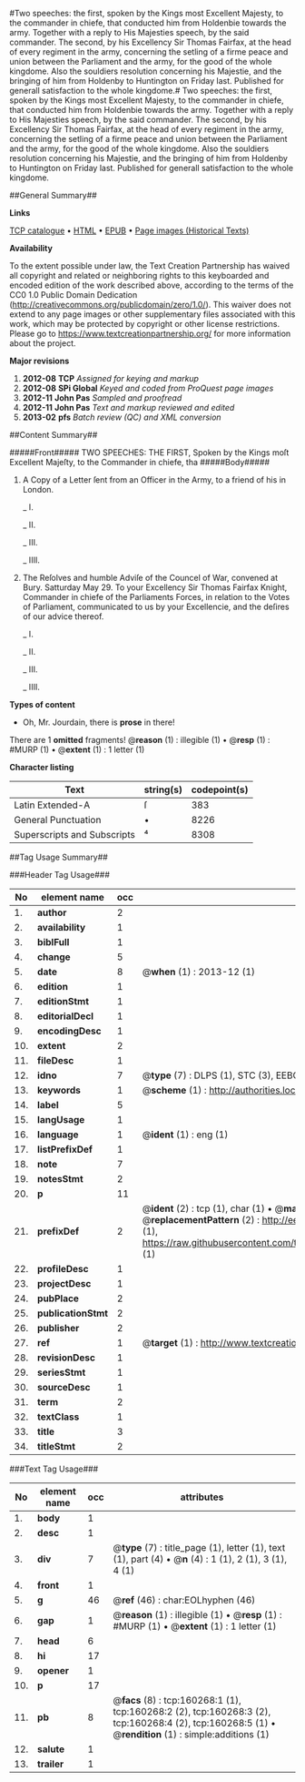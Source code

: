 #Two speeches: the first, spoken by the Kings most Excellent Majesty, to the commander in chiefe, that conducted him from Holdenbie towards the army. Together with a reply to His Majesties speech, by the said commander. The second, by his Excellency Sir Thomas Fairfax, at the head of every regiment in the army, concerning the setling of a firme peace and union between the Parliament and the army, for the good of the whole kingdome. Also the souldiers resolution concerning his Majestie, and the bringing of him from Holdenby to Huntington on Friday last. Published for generall satisfaction to the whole kingdome.#
Two speeches: the first, spoken by the Kings most Excellent Majesty, to the commander in chiefe, that conducted him from Holdenbie towards the army. Together with a reply to His Majesties speech, by the said commander. The second, by his Excellency Sir Thomas Fairfax, at the head of every regiment in the army, concerning the setling of a firme peace and union between the Parliament and the army, for the good of the whole kingdome. Also the souldiers resolution concerning his Majestie, and the bringing of him from Holdenby to Huntington on Friday last. Published for generall satisfaction to the whole kingdome.

##General Summary##

**Links**

[TCP catalogue](http://www.ota.ox.ac.uk/tcp/)  • 
[HTML](http://tei.it.ox.ac.uk/tcp/Texts-HTML/free/A79/A79146.html)  • 
[EPUB](http://tei.it.ox.ac.uk/tcp/Texts-EPUB/free/A79/A79146.epub) • 
[Page images (Historical Texts)](https://historicaltexts.jisc.ac.uk/eebo-99862054e)

**Availability**

To the extent possible under law, the Text Creation Partnership has waived all copyright and related or neighboring rights to this keyboarded and encoded edition of the work described above, according to the terms of the CC0 1.0 Public Domain Dedication (http://creativecommons.org/publicdomain/zero/1.0/). This waiver does not extend to any page images or other supplementary files associated with this work, which may be protected by copyright or other license restrictions. Please go to https://www.textcreationpartnership.org/ for more information about the project.

**Major revisions**

1. __2012-08__ __TCP__ *Assigned for keying and markup*
1. __2012-08__ __SPi Global__ *Keyed and coded from ProQuest page images*
1. __2012-11__ __John Pas__ *Sampled and proofread*
1. __2012-11__ __John Pas__ *Text and markup reviewed and edited*
1. __2013-02__ __pfs__ *Batch review (QC) and XML conversion*

##Content Summary##

#####Front#####
TWO SPEECHES: THE FIRST, Spoken by the Kings moſt Excellent Majeſty, to the Commander in chiefe, tha
#####Body#####

1. A Copy of a Letter ſent from an Officer in the Army, to a friend of his in London.

    _ I.

    _ II.

    _ III.

    _ IIII.

1. The Reſolves and humble Adviſe of the Councel of War, convened at Bury. Satturday May 29. To your Excellency Sir Thomas Fairfax Knight, Commander in chiefe of the Parliaments Forces, in relation to the Votes of Parliament, communicated to us by your Excellencie, and the deſires of our advice thereof.

    _ I.

    _ II.

    _ III.

    _ IIII.

**Types of content**

  * Oh, Mr. Jourdain, there is **prose** in there!

There are 1 **omitted** fragments! 
 @__reason__ (1) : illegible (1)  •  @__resp__ (1) : #MURP (1)  •  @__extent__ (1) : 1 letter (1)

**Character listing**


|Text|string(s)|codepoint(s)|
|---|---|---|
|Latin Extended-A|ſ|383|
|General Punctuation|•|8226|
|Superscripts             and Subscripts|⁴|8308|

##Tag Usage Summary##

###Header Tag Usage###

|No|element name|occ|attributes|
|---|---|---|---|
|1.|__author__|2||
|2.|__availability__|1||
|3.|__biblFull__|1||
|4.|__change__|5||
|5.|__date__|8| @__when__ (1) : 2013-12 (1)|
|6.|__edition__|1||
|7.|__editionStmt__|1||
|8.|__editorialDecl__|1||
|9.|__encodingDesc__|1||
|10.|__extent__|2||
|11.|__fileDesc__|1||
|12.|__idno__|7| @__type__ (7) : DLPS (1), STC (3), EEBO-CITATION (1), PROQUEST (1), VID (1)|
|13.|__keywords__|1| @__scheme__ (1) : http://authorities.loc.gov/ (1)|
|14.|__label__|5||
|15.|__langUsage__|1||
|16.|__language__|1| @__ident__ (1) : eng (1)|
|17.|__listPrefixDef__|1||
|18.|__note__|7||
|19.|__notesStmt__|2||
|20.|__p__|11||
|21.|__prefixDef__|2| @__ident__ (2) : tcp (1), char (1)  •  @__matchPattern__ (2) : ([0-9\-]+):([0-9IVX]+) (1), (.+) (1)  •  @__replacementPattern__ (2) : http://eebo.chadwyck.com/downloadtiff?vid=$1&page=$2 (1), https://raw.githubusercontent.com/textcreationpartnership/Texts/master/tcpchars.xml#$1 (1)|
|22.|__profileDesc__|1||
|23.|__projectDesc__|1||
|24.|__pubPlace__|2||
|25.|__publicationStmt__|2||
|26.|__publisher__|2||
|27.|__ref__|1| @__target__ (1) : http://www.textcreationpartnership.org/docs/. (1)|
|28.|__revisionDesc__|1||
|29.|__seriesStmt__|1||
|30.|__sourceDesc__|1||
|31.|__term__|2||
|32.|__textClass__|1||
|33.|__title__|3||
|34.|__titleStmt__|2||


###Text Tag Usage###

|No|element name|occ|attributes|
|---|---|---|---|
|1.|__body__|1||
|2.|__desc__|1||
|3.|__div__|7| @__type__ (7) : title_page (1), letter (1), text (1), part (4)  •  @__n__ (4) : 1 (1), 2 (1), 3 (1), 4 (1)|
|4.|__front__|1||
|5.|__g__|46| @__ref__ (46) : char:EOLhyphen (46)|
|6.|__gap__|1| @__reason__ (1) : illegible (1)  •  @__resp__ (1) : #MURP (1)  •  @__extent__ (1) : 1 letter (1)|
|7.|__head__|6||
|8.|__hi__|17||
|9.|__opener__|1||
|10.|__p__|17||
|11.|__pb__|8| @__facs__ (8) : tcp:160268:1 (1), tcp:160268:2 (2), tcp:160268:3 (2), tcp:160268:4 (2), tcp:160268:5 (1)  •  @__rendition__ (1) : simple:additions (1)|
|12.|__salute__|1||
|13.|__trailer__|1||
